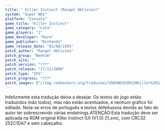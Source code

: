 ```yaml
---
title: " Killer Instinct (Rangel Oblivion)"
system: "Super NES"
platform: "Console"
game_title: "Killer Instinct"
game_category: "Luta"
game_players: "2"
game_developer: "Rare"
game_publisher: "Nintendo"
game_release_date: "01/08/1995"
patch_author: "Rangel Oblivion"
patch_group: "Nenhum"
patch_site: ""
patch_version: "???"
patch_release: "17/12/2009"
patch_type: "IPS"
patch_progress: "???"
patch_images: ["//img.romhackers.org/traducoes/%5BSNES%5D%20Killer%20Instinct%20-%20Rangel%20Oblivion%20-%201.png","//img.romhackers.org/traducoes/%5BSNES%5D%20Killer%20Instinct%20-%20Rangel%20Oblivion%20-%202.png","//img.romhackers.org/traducoes/%5BSNES%5D%20Killer%20Instinct%20-%20Rangel%20Oblivion%20-%203.png"]
---
```

Infelizmente esta tradução deixa a desejar. Os textos do jogo estão traduzidos (não todos), mas não estão acentuados, e nenhum gráfico foi editado. Nota-se erros de português e textos defeituosos devido ao fato do autor ter sobrescrevido várias endstrings.ATENÇÃO:Esta tradução deve ser aplicada na ROM original Killer Instinct (U) (V1.0) [!].smc, com CRC32 252C1DA7 e sem cabeçalho.